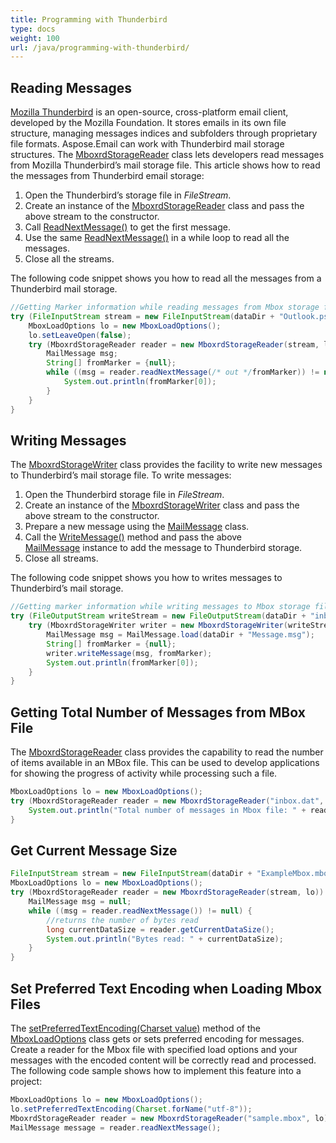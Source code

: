 ```yaml
---
title: Programming with Thunderbird
type: docs
weight: 100
url: /java/programming-with-thunderbird/
---
```


## **Reading Messages**
[Mozilla Thunderbird](https://www.thunderbird.net/en-US/) is an open-source, cross-platform email client, developed by the Mozilla Foundation. It stores emails in its own file structure, managing messages indices and subfolders through proprietary file formats. Aspose.Email can work with Thunderbird mail storage structures. The [MboxrdStorageReader](https://apireference.aspose.com/email/java/com.aspose.email/mboxrdstoragereader) class lets developers read messages from Mozilla Thunderbird’s mail storage file. This article shows how to read the messages from Thunderbird email storage:

1. Open the Thunderbird’s storage file in *FileStream*.
1. Create an instance of the [MboxrdStorageReader](https://apireference.aspose.com/email/java/com.aspose.email/mboxrdstoragereader) class and pass the above stream to the constructor.
1. Call [ReadNextMessage()](https://apireference.aspose.com/email/java/com.aspose.email/MboxrdStorageReader#readNextMessage\(\)) to get the first message.
1. Use the same [ReadNextMessage()](https://apireference.aspose.com/email/java/com.aspose.email/MboxrdStorageReader#readNextMessage\(\)) in a while loop to read all the messages.
1. Close all the streams.

The following code snippet shows you how to read all the messages from a Thunderbird mail storage.
~~~Java
//Getting Marker information while reading messages from Mbox storage file
try (FileInputStream stream = new FileInputStream(dataDir + "Outlook.pst")) {
    MboxLoadOptions lo = new MboxLoadOptions();
    lo.setLeaveOpen(false);
    try (MboxrdStorageReader reader = new MboxrdStorageReader(stream, lo)) {
        MailMessage msg;
        String[] fromMarker = {null};
        while ((msg = reader.readNextMessage(/* out */fromMarker)) != null) {
            System.out.println(fromMarker[0]);
        }
    }
}
~~~

## **Writing Messages**
The [MboxrdStorageWriter](https://apireference.aspose.com/email/java/com.aspose.email/mboxrdstoragewriter) class provides the facility to write new messages to Thunderbird’s mail storage file. To write messages:

1. Open the Thunderbird storage file in *FileStream*.
1. Create an instance of the [MboxrdStorageWriter](https://apireference.aspose.com/email/java/com.aspose.email/mboxrdstoragewriter) class and pass the above stream to the constructor.
1. Prepare a new message using the [MailMessage](https://apireference.aspose.com/email/java/com.aspose.email/mailmessage) class.
1. Call the [WriteMessage()](https://apireference.aspose.com/email/java/com.aspose.email/MboxrdStorageWriter#writeMessage\(com.aspose.email.MailMessage\)) method and pass the above [MailMessage](https://apireference.aspose.com/email/java/com.aspose.email/mailmessage) instance to add the message to Thunderbird storage.
1. Close all streams.

The following code snippet shows you how to writes messages to Thunderbird’s mail storage.
~~~Java
//Getting marker information while writing messages to Mbox storage file
try (FileOutputStream writeStream = new FileOutputStream(dataDir + "inbox")) {
    try (MboxrdStorageWriter writer = new MboxrdStorageWriter(writeStream, false)) {
        MailMessage msg = MailMessage.load(dataDir + "Message.msg");
        String[] fromMarker = {null};
        writer.writeMessage(msg, fromMarker);
        System.out.println(fromMarker[0]);
    }
}
~~~

## **Getting Total Number of Messages from MBox File**
The [MboxrdStorageReader](https://apireference.aspose.com/email/java/com.aspose.email/mboxrdstoragereader) class provides the capability to read the number of items available in an MBox file. This can be used to develop applications for showing the progress of activity while processing such a file.
~~~Java
MboxLoadOptions lo = new MboxLoadOptions();
try (MboxrdStorageReader reader = new MboxrdStorageReader("inbox.dat", lo)) {
    System.out.println("Total number of messages in Mbox file: " + reader.getTotalItemsCount());
}
~~~

## **Get Current Message Size**
~~~Java
FileInputStream stream = new FileInputStream(dataDir + "ExampleMbox.mbox");
MboxLoadOptions lo = new MboxLoadOptions();
try (MboxrdStorageReader reader = new MboxrdStorageReader(stream, lo)) {
    MailMessage msg = null;
    while ((msg = reader.readNextMessage()) != null) {
        //returns the number of bytes read
        long currentDataSize = reader.getCurrentDataSize();
        System.out.println("Bytes read: " + currentDataSize);
    }
}
~~~

## **Set Preferred Text Encoding when Loading Mbox Files**

The [setPreferredTextEncoding(Charset value)](https://reference.aspose.com/email/java/com.aspose.email/mboxloadoptions/#setPreferredTextEncoding-java.nio.charset.Charset-) method of the [MboxLoadOptions](https://reference.aspose.com/email/java/com.aspose.email/mboxloadoptions/) class gets or sets preferred encoding for messages. Create a reader for the Mbox file with specified load options and your messages with the encoded content will be correctly read and processed. The following code sample shows how to implement this feature into a project:

~~~Java
MboxLoadOptions lo = new MboxLoadOptions();
lo.setPreferredTextEncoding(Charset.forName("utf-8"));
MboxrdStorageReader reader = new MboxrdStorageReader("sample.mbox", lo);
MailMessage message = reader.readNextMessage();
~~~